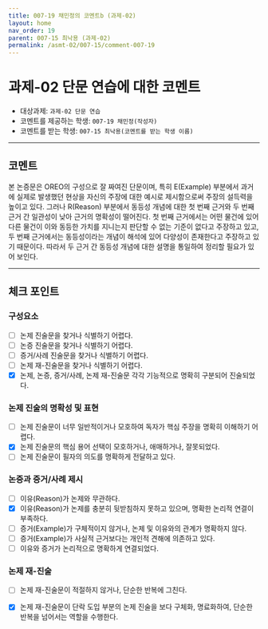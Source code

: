 ```yaml
---
title: 007-19 채민정의 코멘트b (과제-02) 
layout: home
nav_order: 19
parent: 007-15 최낙용 (과제-02)
permalink: /asmt-02/007-15/comment-007-19
---
```


# 과제-02 단문 연습에 대한 코멘트

- 대상과제: `과제-02 단문 연습`
- 코멘트를 제공하는 학생: `007-19 채민정(작성자)` 
- 코멘트를 받는 학생: `007-15 최낙용(코멘트를 받는 학생 이름)` 

---

## 코멘트

본 논증문은 OREO의 구성으로 잘 짜여진 단문이며, 특히 E(Example) 부분에서 과거에 실제로 발생했던 현상을 자신의 주장에 대한 예시로 제시함으로써 주장의 설득력을 높이고 있다. 그러나 R(Reason) 부분에서 동등성 개념에 대한 첫 번째 근거와 두 번째 근거 간 일관성이 낮아 근거의 명확성이 떨어진다. 첫 번째 근거에서는 어떤 물건에 있어 다른 물건이 이와 동등한 가치를 지니는지 판단할 수 없는 기준이 없다고 주장하고 있고, 두 번째 근거에서는 동등성이라는 개념이 해석에 있어 다양성이 존재한다고 주장하고 있기 때문이다. 따라서 두 근거 간 동등성 개념에 대한 설명을 통일하여 정리할 필요가 있어 보인다.  

---

## 체크 포인트

### **구성요소**
- [ ] 논제 진술문을 찾거나 식별하기 어렵다.
- [ ] 논증 진술문을 찾거나 식별하기 어렵다.
- [ ] 증거/사례 진술문을 찾거나 식별하기 어렵다.
- [ ] 논제 재-진술문을 찾거나 식별하기 어렵다.
- [x] 논제, 논증, 증거/사례, 논제 재-진술문 각각 기능적으로 명확히 구분되어 진술되었다.

### **논제 진술의 명확성 및 표현**  
- [ ] 논제 진술문이 너무 일반적이거나 모호하여 독자가 핵심 주장을 명확히 이해하기 어렵다.  
- [x] 논제 진술문의 핵심 용어 선택이 모호하거나, 애매하거나, 잘못되었다.  
- [ ] 논제 진술문이 필자의 의도를 명확하게 전달하고 있다.  

### **논증과 증거/사례 제시**  
- [ ] 이유(Reason)가 논제와 무관하다.
- [x] 이유(Reason)가 논제를 충분히 뒷받침하지 못하고 있으며, 명확한 논리적 연결이 부족하다.  
- [ ] 증거(Example)가 구체적이지 않거나, 논제 및 이유와의 관계가 명확하지 않다. 
- [ ] 증거(Example)가 사실적 근거보다는 개인적 견해에 의존하고 있다.  
- [ ] 이유와 증거가 논리적으로 명확하게 연결되었다.  

### **논제 재-진술**  
- [ ] 논제 재-진술문이 적절하지 않거나, 단순한 반복에 그친다.   
- [x] 논제 재-진술문이 단락 도입 부분의 논제 진술을 보다 구체화, 명료화하여, 단순한 반복을 넘어서는 역할을 수행한다.  

